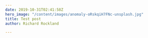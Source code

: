 ```yaml
---
date: 2019-10-31T02:41:58Z
hero_image: "/content/images/anomaly-oRskqiH7FNc-unsplash.jpg"
title: Test post
author: Richard Rockland

---
```

